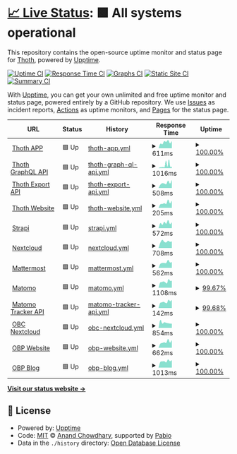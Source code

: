 # [📈 Live Status](https://thoth-pub.github.io/status): <!--live status--> **🟩 All systems operational**

This repository contains the open-source uptime monitor and status page for [Thoth](https://thoth.pub), powered by [Upptime](https://github.com/upptime/upptime).

[![Uptime CI](https://github.com/thoth-pub/status/workflows/Uptime%20CI/badge.svg)](https://github.com/thoth-pub/status/actions?query=workflow%3A%22Uptime+CI%22)
[![Response Time CI](https://github.com/thoth-pub/status/workflows/Response%20Time%20CI/badge.svg)](https://github.com/thoth-pub/status/actions?query=workflow%3A%22Response+Time+CI%22)
[![Graphs CI](https://github.com/thoth-pub/status/workflows/Graphs%20CI/badge.svg)](https://github.com/thoth-pub/status/actions?query=workflow%3A%22Graphs+CI%22)
[![Static Site CI](https://github.com/thoth-pub/status/workflows/Static%20Site%20CI/badge.svg)](https://github.com/thoth-pub/status/actions?query=workflow%3A%22Static+Site+CI%22)
[![Summary CI](https://github.com/thoth-pub/status/workflows/Summary%20CI/badge.svg)](https://github.com/thoth-pub/status/actions?query=workflow%3A%22Summary+CI%22)

With [Upptime](https://upptime.js.org), you can get your own unlimited and free uptime monitor and status page, powered entirely by a GitHub repository. We use [Issues](https://github.com/thoth-pub/status/issues) as incident reports, [Actions](https://github.com/thoth-pub/status/actions) as uptime monitors, and [Pages](https://thoth-pub.github.io/status) for the status page.

<!--start: status pages-->
<!-- This summary is generated by Upptime (https://github.com/upptime/upptime) -->
<!-- Do not edit this manually, your changes will be overwritten -->
<!-- prettier-ignore -->
| URL | Status | History | Response Time | Uptime |
| --- | ------ | ------- | ------------- | ------ |
| <img alt="" src="https://cdn.thoth.pub/thoth_logo.png" height="13"> [Thoth APP](https://thoth.pub/admin) | 🟩 Up | [thoth-app.yml](https://github.com/thoth-pub/status/commits/HEAD/history/thoth-app.yml) | <details><summary><img alt="Response time graph" src="./graphs/thoth-app/response-time-week.png" height="20"> 611ms</summary><br><a href="https://status.thoth.pub/history/thoth-app"><img alt="Response time 630" src="https://img.shields.io/endpoint?url=https%3A%2F%2Fraw.githubusercontent.com%2Fthoth-pub%2Fstatus%2FHEAD%2Fapi%2Fthoth-app%2Fresponse-time.json"></a><br><a href="https://status.thoth.pub/history/thoth-app"><img alt="24-hour response time 466" src="https://img.shields.io/endpoint?url=https%3A%2F%2Fraw.githubusercontent.com%2Fthoth-pub%2Fstatus%2FHEAD%2Fapi%2Fthoth-app%2Fresponse-time-day.json"></a><br><a href="https://status.thoth.pub/history/thoth-app"><img alt="7-day response time 611" src="https://img.shields.io/endpoint?url=https%3A%2F%2Fraw.githubusercontent.com%2Fthoth-pub%2Fstatus%2FHEAD%2Fapi%2Fthoth-app%2Fresponse-time-week.json"></a><br><a href="https://status.thoth.pub/history/thoth-app"><img alt="30-day response time 592" src="https://img.shields.io/endpoint?url=https%3A%2F%2Fraw.githubusercontent.com%2Fthoth-pub%2Fstatus%2FHEAD%2Fapi%2Fthoth-app%2Fresponse-time-month.json"></a><br><a href="https://status.thoth.pub/history/thoth-app"><img alt="1-year response time 630" src="https://img.shields.io/endpoint?url=https%3A%2F%2Fraw.githubusercontent.com%2Fthoth-pub%2Fstatus%2FHEAD%2Fapi%2Fthoth-app%2Fresponse-time-year.json"></a></details> | <details><summary><a href="https://status.thoth.pub/history/thoth-app">100.00%</a></summary><a href="https://status.thoth.pub/history/thoth-app"><img alt="All-time uptime 100.00%" src="https://img.shields.io/endpoint?url=https%3A%2F%2Fraw.githubusercontent.com%2Fthoth-pub%2Fstatus%2FHEAD%2Fapi%2Fthoth-app%2Fuptime.json"></a><br><a href="https://status.thoth.pub/history/thoth-app"><img alt="24-hour uptime 100.00%" src="https://img.shields.io/endpoint?url=https%3A%2F%2Fraw.githubusercontent.com%2Fthoth-pub%2Fstatus%2FHEAD%2Fapi%2Fthoth-app%2Fuptime-day.json"></a><br><a href="https://status.thoth.pub/history/thoth-app"><img alt="7-day uptime 100.00%" src="https://img.shields.io/endpoint?url=https%3A%2F%2Fraw.githubusercontent.com%2Fthoth-pub%2Fstatus%2FHEAD%2Fapi%2Fthoth-app%2Fuptime-week.json"></a><br><a href="https://status.thoth.pub/history/thoth-app"><img alt="30-day uptime 100.00%" src="https://img.shields.io/endpoint?url=https%3A%2F%2Fraw.githubusercontent.com%2Fthoth-pub%2Fstatus%2FHEAD%2Fapi%2Fthoth-app%2Fuptime-month.json"></a><br><a href="https://status.thoth.pub/history/thoth-app"><img alt="1-year uptime 100.00%" src="https://img.shields.io/endpoint?url=https%3A%2F%2Fraw.githubusercontent.com%2Fthoth-pub%2Fstatus%2FHEAD%2Fapi%2Fthoth-app%2Fuptime-year.json"></a></details>
| <img alt="" src="https://cdn.thoth.pub/thoth_logo.png" height="13"> [Thoth GraphQL API](https://api.thoth.pub/) | 🟩 Up | [thoth-graph-ql-api.yml](https://github.com/thoth-pub/status/commits/HEAD/history/thoth-graph-ql-api.yml) | <details><summary><img alt="Response time graph" src="./graphs/thoth-graph-ql-api/response-time-week.png" height="20"> 1016ms</summary><br><a href="https://status.thoth.pub/history/thoth-graph-ql-api"><img alt="Response time 664" src="https://img.shields.io/endpoint?url=https%3A%2F%2Fraw.githubusercontent.com%2Fthoth-pub%2Fstatus%2FHEAD%2Fapi%2Fthoth-graph-ql-api%2Fresponse-time.json"></a><br><a href="https://status.thoth.pub/history/thoth-graph-ql-api"><img alt="24-hour response time 397" src="https://img.shields.io/endpoint?url=https%3A%2F%2Fraw.githubusercontent.com%2Fthoth-pub%2Fstatus%2FHEAD%2Fapi%2Fthoth-graph-ql-api%2Fresponse-time-day.json"></a><br><a href="https://status.thoth.pub/history/thoth-graph-ql-api"><img alt="7-day response time 1016" src="https://img.shields.io/endpoint?url=https%3A%2F%2Fraw.githubusercontent.com%2Fthoth-pub%2Fstatus%2FHEAD%2Fapi%2Fthoth-graph-ql-api%2Fresponse-time-week.json"></a><br><a href="https://status.thoth.pub/history/thoth-graph-ql-api"><img alt="30-day response time 626" src="https://img.shields.io/endpoint?url=https%3A%2F%2Fraw.githubusercontent.com%2Fthoth-pub%2Fstatus%2FHEAD%2Fapi%2Fthoth-graph-ql-api%2Fresponse-time-month.json"></a><br><a href="https://status.thoth.pub/history/thoth-graph-ql-api"><img alt="1-year response time 664" src="https://img.shields.io/endpoint?url=https%3A%2F%2Fraw.githubusercontent.com%2Fthoth-pub%2Fstatus%2FHEAD%2Fapi%2Fthoth-graph-ql-api%2Fresponse-time-year.json"></a></details> | <details><summary><a href="https://status.thoth.pub/history/thoth-graph-ql-api">100.00%</a></summary><a href="https://status.thoth.pub/history/thoth-graph-ql-api"><img alt="All-time uptime 100.00%" src="https://img.shields.io/endpoint?url=https%3A%2F%2Fraw.githubusercontent.com%2Fthoth-pub%2Fstatus%2FHEAD%2Fapi%2Fthoth-graph-ql-api%2Fuptime.json"></a><br><a href="https://status.thoth.pub/history/thoth-graph-ql-api"><img alt="24-hour uptime 100.00%" src="https://img.shields.io/endpoint?url=https%3A%2F%2Fraw.githubusercontent.com%2Fthoth-pub%2Fstatus%2FHEAD%2Fapi%2Fthoth-graph-ql-api%2Fuptime-day.json"></a><br><a href="https://status.thoth.pub/history/thoth-graph-ql-api"><img alt="7-day uptime 100.00%" src="https://img.shields.io/endpoint?url=https%3A%2F%2Fraw.githubusercontent.com%2Fthoth-pub%2Fstatus%2FHEAD%2Fapi%2Fthoth-graph-ql-api%2Fuptime-week.json"></a><br><a href="https://status.thoth.pub/history/thoth-graph-ql-api"><img alt="30-day uptime 100.00%" src="https://img.shields.io/endpoint?url=https%3A%2F%2Fraw.githubusercontent.com%2Fthoth-pub%2Fstatus%2FHEAD%2Fapi%2Fthoth-graph-ql-api%2Fuptime-month.json"></a><br><a href="https://status.thoth.pub/history/thoth-graph-ql-api"><img alt="1-year uptime 100.00%" src="https://img.shields.io/endpoint?url=https%3A%2F%2Fraw.githubusercontent.com%2Fthoth-pub%2Fstatus%2FHEAD%2Fapi%2Fthoth-graph-ql-api%2Fuptime-year.json"></a></details>
| <img alt="" src="https://cdn.thoth.pub/thoth_logo.png" height="13"> [Thoth Export API](https://export.thoth.pub) | 🟩 Up | [thoth-export-api.yml](https://github.com/thoth-pub/status/commits/HEAD/history/thoth-export-api.yml) | <details><summary><img alt="Response time graph" src="./graphs/thoth-export-api/response-time-week.png" height="20"> 508ms</summary><br><a href="https://status.thoth.pub/history/thoth-export-api"><img alt="Response time 483" src="https://img.shields.io/endpoint?url=https%3A%2F%2Fraw.githubusercontent.com%2Fthoth-pub%2Fstatus%2FHEAD%2Fapi%2Fthoth-export-api%2Fresponse-time.json"></a><br><a href="https://status.thoth.pub/history/thoth-export-api"><img alt="24-hour response time 645" src="https://img.shields.io/endpoint?url=https%3A%2F%2Fraw.githubusercontent.com%2Fthoth-pub%2Fstatus%2FHEAD%2Fapi%2Fthoth-export-api%2Fresponse-time-day.json"></a><br><a href="https://status.thoth.pub/history/thoth-export-api"><img alt="7-day response time 508" src="https://img.shields.io/endpoint?url=https%3A%2F%2Fraw.githubusercontent.com%2Fthoth-pub%2Fstatus%2FHEAD%2Fapi%2Fthoth-export-api%2Fresponse-time-week.json"></a><br><a href="https://status.thoth.pub/history/thoth-export-api"><img alt="30-day response time 490" src="https://img.shields.io/endpoint?url=https%3A%2F%2Fraw.githubusercontent.com%2Fthoth-pub%2Fstatus%2FHEAD%2Fapi%2Fthoth-export-api%2Fresponse-time-month.json"></a><br><a href="https://status.thoth.pub/history/thoth-export-api"><img alt="1-year response time 483" src="https://img.shields.io/endpoint?url=https%3A%2F%2Fraw.githubusercontent.com%2Fthoth-pub%2Fstatus%2FHEAD%2Fapi%2Fthoth-export-api%2Fresponse-time-year.json"></a></details> | <details><summary><a href="https://status.thoth.pub/history/thoth-export-api">100.00%</a></summary><a href="https://status.thoth.pub/history/thoth-export-api"><img alt="All-time uptime 100.00%" src="https://img.shields.io/endpoint?url=https%3A%2F%2Fraw.githubusercontent.com%2Fthoth-pub%2Fstatus%2FHEAD%2Fapi%2Fthoth-export-api%2Fuptime.json"></a><br><a href="https://status.thoth.pub/history/thoth-export-api"><img alt="24-hour uptime 100.00%" src="https://img.shields.io/endpoint?url=https%3A%2F%2Fraw.githubusercontent.com%2Fthoth-pub%2Fstatus%2FHEAD%2Fapi%2Fthoth-export-api%2Fuptime-day.json"></a><br><a href="https://status.thoth.pub/history/thoth-export-api"><img alt="7-day uptime 100.00%" src="https://img.shields.io/endpoint?url=https%3A%2F%2Fraw.githubusercontent.com%2Fthoth-pub%2Fstatus%2FHEAD%2Fapi%2Fthoth-export-api%2Fuptime-week.json"></a><br><a href="https://status.thoth.pub/history/thoth-export-api"><img alt="30-day uptime 100.00%" src="https://img.shields.io/endpoint?url=https%3A%2F%2Fraw.githubusercontent.com%2Fthoth-pub%2Fstatus%2FHEAD%2Fapi%2Fthoth-export-api%2Fuptime-month.json"></a><br><a href="https://status.thoth.pub/history/thoth-export-api"><img alt="1-year uptime 100.00%" src="https://img.shields.io/endpoint?url=https%3A%2F%2Fraw.githubusercontent.com%2Fthoth-pub%2Fstatus%2FHEAD%2Fapi%2Fthoth-export-api%2Fuptime-year.json"></a></details>
| <img alt="" src="https://cdn.thoth.pub/thoth_logo.png" height="13"> [Thoth Website](https://thoth.pub/) | 🟩 Up | [thoth-website.yml](https://github.com/thoth-pub/status/commits/HEAD/history/thoth-website.yml) | <details><summary><img alt="Response time graph" src="./graphs/thoth-website/response-time-week.png" height="20"> 205ms</summary><br><a href="https://status.thoth.pub/history/thoth-website"><img alt="Response time 197" src="https://img.shields.io/endpoint?url=https%3A%2F%2Fraw.githubusercontent.com%2Fthoth-pub%2Fstatus%2FHEAD%2Fapi%2Fthoth-website%2Fresponse-time.json"></a><br><a href="https://status.thoth.pub/history/thoth-website"><img alt="24-hour response time 180" src="https://img.shields.io/endpoint?url=https%3A%2F%2Fraw.githubusercontent.com%2Fthoth-pub%2Fstatus%2FHEAD%2Fapi%2Fthoth-website%2Fresponse-time-day.json"></a><br><a href="https://status.thoth.pub/history/thoth-website"><img alt="7-day response time 205" src="https://img.shields.io/endpoint?url=https%3A%2F%2Fraw.githubusercontent.com%2Fthoth-pub%2Fstatus%2FHEAD%2Fapi%2Fthoth-website%2Fresponse-time-week.json"></a><br><a href="https://status.thoth.pub/history/thoth-website"><img alt="30-day response time 186" src="https://img.shields.io/endpoint?url=https%3A%2F%2Fraw.githubusercontent.com%2Fthoth-pub%2Fstatus%2FHEAD%2Fapi%2Fthoth-website%2Fresponse-time-month.json"></a><br><a href="https://status.thoth.pub/history/thoth-website"><img alt="1-year response time 197" src="https://img.shields.io/endpoint?url=https%3A%2F%2Fraw.githubusercontent.com%2Fthoth-pub%2Fstatus%2FHEAD%2Fapi%2Fthoth-website%2Fresponse-time-year.json"></a></details> | <details><summary><a href="https://status.thoth.pub/history/thoth-website">100.00%</a></summary><a href="https://status.thoth.pub/history/thoth-website"><img alt="All-time uptime 100.00%" src="https://img.shields.io/endpoint?url=https%3A%2F%2Fraw.githubusercontent.com%2Fthoth-pub%2Fstatus%2FHEAD%2Fapi%2Fthoth-website%2Fuptime.json"></a><br><a href="https://status.thoth.pub/history/thoth-website"><img alt="24-hour uptime 100.00%" src="https://img.shields.io/endpoint?url=https%3A%2F%2Fraw.githubusercontent.com%2Fthoth-pub%2Fstatus%2FHEAD%2Fapi%2Fthoth-website%2Fuptime-day.json"></a><br><a href="https://status.thoth.pub/history/thoth-website"><img alt="7-day uptime 100.00%" src="https://img.shields.io/endpoint?url=https%3A%2F%2Fraw.githubusercontent.com%2Fthoth-pub%2Fstatus%2FHEAD%2Fapi%2Fthoth-website%2Fuptime-week.json"></a><br><a href="https://status.thoth.pub/history/thoth-website"><img alt="30-day uptime 100.00%" src="https://img.shields.io/endpoint?url=https%3A%2F%2Fraw.githubusercontent.com%2Fthoth-pub%2Fstatus%2FHEAD%2Fapi%2Fthoth-website%2Fuptime-month.json"></a><br><a href="https://status.thoth.pub/history/thoth-website"><img alt="1-year uptime 100.00%" src="https://img.shields.io/endpoint?url=https%3A%2F%2Fraw.githubusercontent.com%2Fthoth-pub%2Fstatus%2FHEAD%2Fapi%2Fthoth-website%2Fuptime-year.json"></a></details>
| <img alt="" src="https://cdn.thoth.pub/thoth_logo.png" height="13"> [Strapi](https://cms.thoth.pub/) | 🟩 Up | [strapi.yml](https://github.com/thoth-pub/status/commits/HEAD/history/strapi.yml) | <details><summary><img alt="Response time graph" src="./graphs/strapi/response-time-week.png" height="20"> 572ms</summary><br><a href="https://status.thoth.pub/history/strapi"><img alt="Response time 509" src="https://img.shields.io/endpoint?url=https%3A%2F%2Fraw.githubusercontent.com%2Fthoth-pub%2Fstatus%2FHEAD%2Fapi%2Fstrapi%2Fresponse-time.json"></a><br><a href="https://status.thoth.pub/history/strapi"><img alt="24-hour response time 808" src="https://img.shields.io/endpoint?url=https%3A%2F%2Fraw.githubusercontent.com%2Fthoth-pub%2Fstatus%2FHEAD%2Fapi%2Fstrapi%2Fresponse-time-day.json"></a><br><a href="https://status.thoth.pub/history/strapi"><img alt="7-day response time 572" src="https://img.shields.io/endpoint?url=https%3A%2F%2Fraw.githubusercontent.com%2Fthoth-pub%2Fstatus%2FHEAD%2Fapi%2Fstrapi%2Fresponse-time-week.json"></a><br><a href="https://status.thoth.pub/history/strapi"><img alt="30-day response time 501" src="https://img.shields.io/endpoint?url=https%3A%2F%2Fraw.githubusercontent.com%2Fthoth-pub%2Fstatus%2FHEAD%2Fapi%2Fstrapi%2Fresponse-time-month.json"></a><br><a href="https://status.thoth.pub/history/strapi"><img alt="1-year response time 509" src="https://img.shields.io/endpoint?url=https%3A%2F%2Fraw.githubusercontent.com%2Fthoth-pub%2Fstatus%2FHEAD%2Fapi%2Fstrapi%2Fresponse-time-year.json"></a></details> | <details><summary><a href="https://status.thoth.pub/history/strapi">100.00%</a></summary><a href="https://status.thoth.pub/history/strapi"><img alt="All-time uptime 100.00%" src="https://img.shields.io/endpoint?url=https%3A%2F%2Fraw.githubusercontent.com%2Fthoth-pub%2Fstatus%2FHEAD%2Fapi%2Fstrapi%2Fuptime.json"></a><br><a href="https://status.thoth.pub/history/strapi"><img alt="24-hour uptime 100.00%" src="https://img.shields.io/endpoint?url=https%3A%2F%2Fraw.githubusercontent.com%2Fthoth-pub%2Fstatus%2FHEAD%2Fapi%2Fstrapi%2Fuptime-day.json"></a><br><a href="https://status.thoth.pub/history/strapi"><img alt="7-day uptime 100.00%" src="https://img.shields.io/endpoint?url=https%3A%2F%2Fraw.githubusercontent.com%2Fthoth-pub%2Fstatus%2FHEAD%2Fapi%2Fstrapi%2Fuptime-week.json"></a><br><a href="https://status.thoth.pub/history/strapi"><img alt="30-day uptime 100.00%" src="https://img.shields.io/endpoint?url=https%3A%2F%2Fraw.githubusercontent.com%2Fthoth-pub%2Fstatus%2FHEAD%2Fapi%2Fstrapi%2Fuptime-month.json"></a><br><a href="https://status.thoth.pub/history/strapi"><img alt="1-year uptime 100.00%" src="https://img.shields.io/endpoint?url=https%3A%2F%2Fraw.githubusercontent.com%2Fthoth-pub%2Fstatus%2FHEAD%2Fapi%2Fstrapi%2Fuptime-year.json"></a></details>
| <img alt="" src="https://cdn.thoth.pub/thoth_logo.png" height="13"> [Nextcloud](https://cloud.obpcloud.org/status.php) | 🟩 Up | [nextcloud.yml](https://github.com/thoth-pub/status/commits/HEAD/history/nextcloud.yml) | <details><summary><img alt="Response time graph" src="./graphs/nextcloud/response-time-week.png" height="20"> 708ms</summary><br><a href="https://status.thoth.pub/history/nextcloud"><img alt="Response time 793" src="https://img.shields.io/endpoint?url=https%3A%2F%2Fraw.githubusercontent.com%2Fthoth-pub%2Fstatus%2FHEAD%2Fapi%2Fnextcloud%2Fresponse-time.json"></a><br><a href="https://status.thoth.pub/history/nextcloud"><img alt="24-hour response time 515" src="https://img.shields.io/endpoint?url=https%3A%2F%2Fraw.githubusercontent.com%2Fthoth-pub%2Fstatus%2FHEAD%2Fapi%2Fnextcloud%2Fresponse-time-day.json"></a><br><a href="https://status.thoth.pub/history/nextcloud"><img alt="7-day response time 708" src="https://img.shields.io/endpoint?url=https%3A%2F%2Fraw.githubusercontent.com%2Fthoth-pub%2Fstatus%2FHEAD%2Fapi%2Fnextcloud%2Fresponse-time-week.json"></a><br><a href="https://status.thoth.pub/history/nextcloud"><img alt="30-day response time 755" src="https://img.shields.io/endpoint?url=https%3A%2F%2Fraw.githubusercontent.com%2Fthoth-pub%2Fstatus%2FHEAD%2Fapi%2Fnextcloud%2Fresponse-time-month.json"></a><br><a href="https://status.thoth.pub/history/nextcloud"><img alt="1-year response time 793" src="https://img.shields.io/endpoint?url=https%3A%2F%2Fraw.githubusercontent.com%2Fthoth-pub%2Fstatus%2FHEAD%2Fapi%2Fnextcloud%2Fresponse-time-year.json"></a></details> | <details><summary><a href="https://status.thoth.pub/history/nextcloud">100.00%</a></summary><a href="https://status.thoth.pub/history/nextcloud"><img alt="All-time uptime 100.00%" src="https://img.shields.io/endpoint?url=https%3A%2F%2Fraw.githubusercontent.com%2Fthoth-pub%2Fstatus%2FHEAD%2Fapi%2Fnextcloud%2Fuptime.json"></a><br><a href="https://status.thoth.pub/history/nextcloud"><img alt="24-hour uptime 100.00%" src="https://img.shields.io/endpoint?url=https%3A%2F%2Fraw.githubusercontent.com%2Fthoth-pub%2Fstatus%2FHEAD%2Fapi%2Fnextcloud%2Fuptime-day.json"></a><br><a href="https://status.thoth.pub/history/nextcloud"><img alt="7-day uptime 100.00%" src="https://img.shields.io/endpoint?url=https%3A%2F%2Fraw.githubusercontent.com%2Fthoth-pub%2Fstatus%2FHEAD%2Fapi%2Fnextcloud%2Fuptime-week.json"></a><br><a href="https://status.thoth.pub/history/nextcloud"><img alt="30-day uptime 100.00%" src="https://img.shields.io/endpoint?url=https%3A%2F%2Fraw.githubusercontent.com%2Fthoth-pub%2Fstatus%2FHEAD%2Fapi%2Fnextcloud%2Fuptime-month.json"></a><br><a href="https://status.thoth.pub/history/nextcloud"><img alt="1-year uptime 100.00%" src="https://img.shields.io/endpoint?url=https%3A%2F%2Fraw.githubusercontent.com%2Fthoth-pub%2Fstatus%2FHEAD%2Fapi%2Fnextcloud%2Fuptime-year.json"></a></details>
| <img alt="" src="https://cdn.thoth.pub/thoth_logo.png" height="13"> [Mattermost](https://mattermost.obpcloud.org) | 🟩 Up | [mattermost.yml](https://github.com/thoth-pub/status/commits/HEAD/history/mattermost.yml) | <details><summary><img alt="Response time graph" src="./graphs/mattermost/response-time-week.png" height="20"> 562ms</summary><br><a href="https://status.thoth.pub/history/mattermost"><img alt="Response time 520" src="https://img.shields.io/endpoint?url=https%3A%2F%2Fraw.githubusercontent.com%2Fthoth-pub%2Fstatus%2FHEAD%2Fapi%2Fmattermost%2Fresponse-time.json"></a><br><a href="https://status.thoth.pub/history/mattermost"><img alt="24-hour response time 556" src="https://img.shields.io/endpoint?url=https%3A%2F%2Fraw.githubusercontent.com%2Fthoth-pub%2Fstatus%2FHEAD%2Fapi%2Fmattermost%2Fresponse-time-day.json"></a><br><a href="https://status.thoth.pub/history/mattermost"><img alt="7-day response time 562" src="https://img.shields.io/endpoint?url=https%3A%2F%2Fraw.githubusercontent.com%2Fthoth-pub%2Fstatus%2FHEAD%2Fapi%2Fmattermost%2Fresponse-time-week.json"></a><br><a href="https://status.thoth.pub/history/mattermost"><img alt="30-day response time 512" src="https://img.shields.io/endpoint?url=https%3A%2F%2Fraw.githubusercontent.com%2Fthoth-pub%2Fstatus%2FHEAD%2Fapi%2Fmattermost%2Fresponse-time-month.json"></a><br><a href="https://status.thoth.pub/history/mattermost"><img alt="1-year response time 520" src="https://img.shields.io/endpoint?url=https%3A%2F%2Fraw.githubusercontent.com%2Fthoth-pub%2Fstatus%2FHEAD%2Fapi%2Fmattermost%2Fresponse-time-year.json"></a></details> | <details><summary><a href="https://status.thoth.pub/history/mattermost">100.00%</a></summary><a href="https://status.thoth.pub/history/mattermost"><img alt="All-time uptime 100.00%" src="https://img.shields.io/endpoint?url=https%3A%2F%2Fraw.githubusercontent.com%2Fthoth-pub%2Fstatus%2FHEAD%2Fapi%2Fmattermost%2Fuptime.json"></a><br><a href="https://status.thoth.pub/history/mattermost"><img alt="24-hour uptime 100.00%" src="https://img.shields.io/endpoint?url=https%3A%2F%2Fraw.githubusercontent.com%2Fthoth-pub%2Fstatus%2FHEAD%2Fapi%2Fmattermost%2Fuptime-day.json"></a><br><a href="https://status.thoth.pub/history/mattermost"><img alt="7-day uptime 100.00%" src="https://img.shields.io/endpoint?url=https%3A%2F%2Fraw.githubusercontent.com%2Fthoth-pub%2Fstatus%2FHEAD%2Fapi%2Fmattermost%2Fuptime-week.json"></a><br><a href="https://status.thoth.pub/history/mattermost"><img alt="30-day uptime 100.00%" src="https://img.shields.io/endpoint?url=https%3A%2F%2Fraw.githubusercontent.com%2Fthoth-pub%2Fstatus%2FHEAD%2Fapi%2Fmattermost%2Fuptime-month.json"></a><br><a href="https://status.thoth.pub/history/mattermost"><img alt="1-year uptime 100.00%" src="https://img.shields.io/endpoint?url=https%3A%2F%2Fraw.githubusercontent.com%2Fthoth-pub%2Fstatus%2FHEAD%2Fapi%2Fmattermost%2Fuptime-year.json"></a></details>
| <img alt="" src="https://cdn.thoth.pub/thoth_logo.png" height="13"> [Matomo](https://analytics.openbookpublishers.com/index.php?module=Login) | 🟩 Up | [matomo.yml](https://github.com/thoth-pub/status/commits/HEAD/history/matomo.yml) | <details><summary><img alt="Response time graph" src="./graphs/matomo/response-time-week.png" height="20"> 1108ms</summary><br><a href="https://status.thoth.pub/history/matomo"><img alt="Response time 1028" src="https://img.shields.io/endpoint?url=https%3A%2F%2Fraw.githubusercontent.com%2Fthoth-pub%2Fstatus%2FHEAD%2Fapi%2Fmatomo%2Fresponse-time.json"></a><br><a href="https://status.thoth.pub/history/matomo"><img alt="24-hour response time 1007" src="https://img.shields.io/endpoint?url=https%3A%2F%2Fraw.githubusercontent.com%2Fthoth-pub%2Fstatus%2FHEAD%2Fapi%2Fmatomo%2Fresponse-time-day.json"></a><br><a href="https://status.thoth.pub/history/matomo"><img alt="7-day response time 1108" src="https://img.shields.io/endpoint?url=https%3A%2F%2Fraw.githubusercontent.com%2Fthoth-pub%2Fstatus%2FHEAD%2Fapi%2Fmatomo%2Fresponse-time-week.json"></a><br><a href="https://status.thoth.pub/history/matomo"><img alt="30-day response time 1069" src="https://img.shields.io/endpoint?url=https%3A%2F%2Fraw.githubusercontent.com%2Fthoth-pub%2Fstatus%2FHEAD%2Fapi%2Fmatomo%2Fresponse-time-month.json"></a><br><a href="https://status.thoth.pub/history/matomo"><img alt="1-year response time 1028" src="https://img.shields.io/endpoint?url=https%3A%2F%2Fraw.githubusercontent.com%2Fthoth-pub%2Fstatus%2FHEAD%2Fapi%2Fmatomo%2Fresponse-time-year.json"></a></details> | <details><summary><a href="https://status.thoth.pub/history/matomo">99.67%</a></summary><a href="https://status.thoth.pub/history/matomo"><img alt="All-time uptime 99.90%" src="https://img.shields.io/endpoint?url=https%3A%2F%2Fraw.githubusercontent.com%2Fthoth-pub%2Fstatus%2FHEAD%2Fapi%2Fmatomo%2Fuptime.json"></a><br><a href="https://status.thoth.pub/history/matomo"><img alt="24-hour uptime 100.00%" src="https://img.shields.io/endpoint?url=https%3A%2F%2Fraw.githubusercontent.com%2Fthoth-pub%2Fstatus%2FHEAD%2Fapi%2Fmatomo%2Fuptime-day.json"></a><br><a href="https://status.thoth.pub/history/matomo"><img alt="7-day uptime 99.67%" src="https://img.shields.io/endpoint?url=https%3A%2F%2Fraw.githubusercontent.com%2Fthoth-pub%2Fstatus%2FHEAD%2Fapi%2Fmatomo%2Fuptime-week.json"></a><br><a href="https://status.thoth.pub/history/matomo"><img alt="30-day uptime 99.92%" src="https://img.shields.io/endpoint?url=https%3A%2F%2Fraw.githubusercontent.com%2Fthoth-pub%2Fstatus%2FHEAD%2Fapi%2Fmatomo%2Fuptime-month.json"></a><br><a href="https://status.thoth.pub/history/matomo"><img alt="1-year uptime 99.90%" src="https://img.shields.io/endpoint?url=https%3A%2F%2Fraw.githubusercontent.com%2Fthoth-pub%2Fstatus%2FHEAD%2Fapi%2Fmatomo%2Fuptime-year.json"></a></details>
| <img alt="" src="https://cdn.thoth.pub/thoth_logo.png" height="13"> [Matomo Tracker API](https://analytics.openbookpublishers.com/matomo.php) | 🟩 Up | [matomo-tracker-api.yml](https://github.com/thoth-pub/status/commits/HEAD/history/matomo-tracker-api.yml) | <details><summary><img alt="Response time graph" src="./graphs/matomo-tracker-api/response-time-week.png" height="20"> 142ms</summary><br><a href="https://status.thoth.pub/history/matomo-tracker-api"><img alt="Response time 137" src="https://img.shields.io/endpoint?url=https%3A%2F%2Fraw.githubusercontent.com%2Fthoth-pub%2Fstatus%2FHEAD%2Fapi%2Fmatomo-tracker-api%2Fresponse-time.json"></a><br><a href="https://status.thoth.pub/history/matomo-tracker-api"><img alt="24-hour response time 129" src="https://img.shields.io/endpoint?url=https%3A%2F%2Fraw.githubusercontent.com%2Fthoth-pub%2Fstatus%2FHEAD%2Fapi%2Fmatomo-tracker-api%2Fresponse-time-day.json"></a><br><a href="https://status.thoth.pub/history/matomo-tracker-api"><img alt="7-day response time 142" src="https://img.shields.io/endpoint?url=https%3A%2F%2Fraw.githubusercontent.com%2Fthoth-pub%2Fstatus%2FHEAD%2Fapi%2Fmatomo-tracker-api%2Fresponse-time-week.json"></a><br><a href="https://status.thoth.pub/history/matomo-tracker-api"><img alt="30-day response time 136" src="https://img.shields.io/endpoint?url=https%3A%2F%2Fraw.githubusercontent.com%2Fthoth-pub%2Fstatus%2FHEAD%2Fapi%2Fmatomo-tracker-api%2Fresponse-time-month.json"></a><br><a href="https://status.thoth.pub/history/matomo-tracker-api"><img alt="1-year response time 137" src="https://img.shields.io/endpoint?url=https%3A%2F%2Fraw.githubusercontent.com%2Fthoth-pub%2Fstatus%2FHEAD%2Fapi%2Fmatomo-tracker-api%2Fresponse-time-year.json"></a></details> | <details><summary><a href="https://status.thoth.pub/history/matomo-tracker-api">99.68%</a></summary><a href="https://status.thoth.pub/history/matomo-tracker-api"><img alt="All-time uptime 99.89%" src="https://img.shields.io/endpoint?url=https%3A%2F%2Fraw.githubusercontent.com%2Fthoth-pub%2Fstatus%2FHEAD%2Fapi%2Fmatomo-tracker-api%2Fuptime.json"></a><br><a href="https://status.thoth.pub/history/matomo-tracker-api"><img alt="24-hour uptime 100.00%" src="https://img.shields.io/endpoint?url=https%3A%2F%2Fraw.githubusercontent.com%2Fthoth-pub%2Fstatus%2FHEAD%2Fapi%2Fmatomo-tracker-api%2Fuptime-day.json"></a><br><a href="https://status.thoth.pub/history/matomo-tracker-api"><img alt="7-day uptime 99.68%" src="https://img.shields.io/endpoint?url=https%3A%2F%2Fraw.githubusercontent.com%2Fthoth-pub%2Fstatus%2FHEAD%2Fapi%2Fmatomo-tracker-api%2Fuptime-week.json"></a><br><a href="https://status.thoth.pub/history/matomo-tracker-api"><img alt="30-day uptime 99.93%" src="https://img.shields.io/endpoint?url=https%3A%2F%2Fraw.githubusercontent.com%2Fthoth-pub%2Fstatus%2FHEAD%2Fapi%2Fmatomo-tracker-api%2Fuptime-month.json"></a><br><a href="https://status.thoth.pub/history/matomo-tracker-api"><img alt="1-year uptime 99.89%" src="https://img.shields.io/endpoint?url=https%3A%2F%2Fraw.githubusercontent.com%2Fthoth-pub%2Fstatus%2FHEAD%2Fapi%2Fmatomo-tracker-api%2Fuptime-year.json"></a></details>
| <img alt="" src="https://openbookcollective.org/static/img/favicon.ico" height="13"> [OBC Nextcloud](https://cloud.openbookcollective.org/status.php) | 🟩 Up | [obc-nextcloud.yml](https://github.com/thoth-pub/status/commits/HEAD/history/obc-nextcloud.yml) | <details><summary><img alt="Response time graph" src="./graphs/obc-nextcloud/response-time-week.png" height="20"> 854ms</summary><br><a href="https://status.thoth.pub/history/obc-nextcloud"><img alt="Response time 985" src="https://img.shields.io/endpoint?url=https%3A%2F%2Fraw.githubusercontent.com%2Fthoth-pub%2Fstatus%2FHEAD%2Fapi%2Fobc-nextcloud%2Fresponse-time.json"></a><br><a href="https://status.thoth.pub/history/obc-nextcloud"><img alt="24-hour response time 1013" src="https://img.shields.io/endpoint?url=https%3A%2F%2Fraw.githubusercontent.com%2Fthoth-pub%2Fstatus%2FHEAD%2Fapi%2Fobc-nextcloud%2Fresponse-time-day.json"></a><br><a href="https://status.thoth.pub/history/obc-nextcloud"><img alt="7-day response time 854" src="https://img.shields.io/endpoint?url=https%3A%2F%2Fraw.githubusercontent.com%2Fthoth-pub%2Fstatus%2FHEAD%2Fapi%2Fobc-nextcloud%2Fresponse-time-week.json"></a><br><a href="https://status.thoth.pub/history/obc-nextcloud"><img alt="30-day response time 1073" src="https://img.shields.io/endpoint?url=https%3A%2F%2Fraw.githubusercontent.com%2Fthoth-pub%2Fstatus%2FHEAD%2Fapi%2Fobc-nextcloud%2Fresponse-time-month.json"></a><br><a href="https://status.thoth.pub/history/obc-nextcloud"><img alt="1-year response time 985" src="https://img.shields.io/endpoint?url=https%3A%2F%2Fraw.githubusercontent.com%2Fthoth-pub%2Fstatus%2FHEAD%2Fapi%2Fobc-nextcloud%2Fresponse-time-year.json"></a></details> | <details><summary><a href="https://status.thoth.pub/history/obc-nextcloud">100.00%</a></summary><a href="https://status.thoth.pub/history/obc-nextcloud"><img alt="All-time uptime 100.00%" src="https://img.shields.io/endpoint?url=https%3A%2F%2Fraw.githubusercontent.com%2Fthoth-pub%2Fstatus%2FHEAD%2Fapi%2Fobc-nextcloud%2Fuptime.json"></a><br><a href="https://status.thoth.pub/history/obc-nextcloud"><img alt="24-hour uptime 100.00%" src="https://img.shields.io/endpoint?url=https%3A%2F%2Fraw.githubusercontent.com%2Fthoth-pub%2Fstatus%2FHEAD%2Fapi%2Fobc-nextcloud%2Fuptime-day.json"></a><br><a href="https://status.thoth.pub/history/obc-nextcloud"><img alt="7-day uptime 100.00%" src="https://img.shields.io/endpoint?url=https%3A%2F%2Fraw.githubusercontent.com%2Fthoth-pub%2Fstatus%2FHEAD%2Fapi%2Fobc-nextcloud%2Fuptime-week.json"></a><br><a href="https://status.thoth.pub/history/obc-nextcloud"><img alt="30-day uptime 100.00%" src="https://img.shields.io/endpoint?url=https%3A%2F%2Fraw.githubusercontent.com%2Fthoth-pub%2Fstatus%2FHEAD%2Fapi%2Fobc-nextcloud%2Fuptime-month.json"></a><br><a href="https://status.thoth.pub/history/obc-nextcloud"><img alt="1-year uptime 100.00%" src="https://img.shields.io/endpoint?url=https%3A%2F%2Fraw.githubusercontent.com%2Fthoth-pub%2Fstatus%2FHEAD%2Fapi%2Fobc-nextcloud%2Fuptime-year.json"></a></details>
| <img alt="" src="https://cdn.openbookpublishers.com/favicon_e70e5e5e85.png" height="13"> [OBP Website](https://www.openbookpublishers.com/) | 🟩 Up | [obp-website.yml](https://github.com/thoth-pub/status/commits/HEAD/history/obp-website.yml) | <details><summary><img alt="Response time graph" src="./graphs/obp-website/response-time-week.png" height="20"> 662ms</summary><br><a href="https://status.thoth.pub/history/obp-website"><img alt="Response time 635" src="https://img.shields.io/endpoint?url=https%3A%2F%2Fraw.githubusercontent.com%2Fthoth-pub%2Fstatus%2FHEAD%2Fapi%2Fobp-website%2Fresponse-time.json"></a><br><a href="https://status.thoth.pub/history/obp-website"><img alt="24-hour response time 558" src="https://img.shields.io/endpoint?url=https%3A%2F%2Fraw.githubusercontent.com%2Fthoth-pub%2Fstatus%2FHEAD%2Fapi%2Fobp-website%2Fresponse-time-day.json"></a><br><a href="https://status.thoth.pub/history/obp-website"><img alt="7-day response time 662" src="https://img.shields.io/endpoint?url=https%3A%2F%2Fraw.githubusercontent.com%2Fthoth-pub%2Fstatus%2FHEAD%2Fapi%2Fobp-website%2Fresponse-time-week.json"></a><br><a href="https://status.thoth.pub/history/obp-website"><img alt="30-day response time 630" src="https://img.shields.io/endpoint?url=https%3A%2F%2Fraw.githubusercontent.com%2Fthoth-pub%2Fstatus%2FHEAD%2Fapi%2Fobp-website%2Fresponse-time-month.json"></a><br><a href="https://status.thoth.pub/history/obp-website"><img alt="1-year response time 635" src="https://img.shields.io/endpoint?url=https%3A%2F%2Fraw.githubusercontent.com%2Fthoth-pub%2Fstatus%2FHEAD%2Fapi%2Fobp-website%2Fresponse-time-year.json"></a></details> | <details><summary><a href="https://status.thoth.pub/history/obp-website">100.00%</a></summary><a href="https://status.thoth.pub/history/obp-website"><img alt="All-time uptime 100.00%" src="https://img.shields.io/endpoint?url=https%3A%2F%2Fraw.githubusercontent.com%2Fthoth-pub%2Fstatus%2FHEAD%2Fapi%2Fobp-website%2Fuptime.json"></a><br><a href="https://status.thoth.pub/history/obp-website"><img alt="24-hour uptime 100.00%" src="https://img.shields.io/endpoint?url=https%3A%2F%2Fraw.githubusercontent.com%2Fthoth-pub%2Fstatus%2FHEAD%2Fapi%2Fobp-website%2Fuptime-day.json"></a><br><a href="https://status.thoth.pub/history/obp-website"><img alt="7-day uptime 100.00%" src="https://img.shields.io/endpoint?url=https%3A%2F%2Fraw.githubusercontent.com%2Fthoth-pub%2Fstatus%2FHEAD%2Fapi%2Fobp-website%2Fuptime-week.json"></a><br><a href="https://status.thoth.pub/history/obp-website"><img alt="30-day uptime 100.00%" src="https://img.shields.io/endpoint?url=https%3A%2F%2Fraw.githubusercontent.com%2Fthoth-pub%2Fstatus%2FHEAD%2Fapi%2Fobp-website%2Fuptime-month.json"></a><br><a href="https://status.thoth.pub/history/obp-website"><img alt="1-year uptime 100.00%" src="https://img.shields.io/endpoint?url=https%3A%2F%2Fraw.githubusercontent.com%2Fthoth-pub%2Fstatus%2FHEAD%2Fapi%2Fobp-website%2Fuptime-year.json"></a></details>
| <img alt="" src="https://cdn.openbookpublishers.com/favicon_e70e5e5e85.png" height="13"> [OBP Blog](https://blogs.openbookpublishers.com/) | 🟩 Up | [obp-blog.yml](https://github.com/thoth-pub/status/commits/HEAD/history/obp-blog.yml) | <details><summary><img alt="Response time graph" src="./graphs/obp-blog/response-time-week.png" height="20"> 1013ms</summary><br><a href="https://status.thoth.pub/history/obp-blog"><img alt="Response time 978" src="https://img.shields.io/endpoint?url=https%3A%2F%2Fraw.githubusercontent.com%2Fthoth-pub%2Fstatus%2FHEAD%2Fapi%2Fobp-blog%2Fresponse-time.json"></a><br><a href="https://status.thoth.pub/history/obp-blog"><img alt="24-hour response time 895" src="https://img.shields.io/endpoint?url=https%3A%2F%2Fraw.githubusercontent.com%2Fthoth-pub%2Fstatus%2FHEAD%2Fapi%2Fobp-blog%2Fresponse-time-day.json"></a><br><a href="https://status.thoth.pub/history/obp-blog"><img alt="7-day response time 1013" src="https://img.shields.io/endpoint?url=https%3A%2F%2Fraw.githubusercontent.com%2Fthoth-pub%2Fstatus%2FHEAD%2Fapi%2Fobp-blog%2Fresponse-time-week.json"></a><br><a href="https://status.thoth.pub/history/obp-blog"><img alt="30-day response time 976" src="https://img.shields.io/endpoint?url=https%3A%2F%2Fraw.githubusercontent.com%2Fthoth-pub%2Fstatus%2FHEAD%2Fapi%2Fobp-blog%2Fresponse-time-month.json"></a><br><a href="https://status.thoth.pub/history/obp-blog"><img alt="1-year response time 978" src="https://img.shields.io/endpoint?url=https%3A%2F%2Fraw.githubusercontent.com%2Fthoth-pub%2Fstatus%2FHEAD%2Fapi%2Fobp-blog%2Fresponse-time-year.json"></a></details> | <details><summary><a href="https://status.thoth.pub/history/obp-blog">100.00%</a></summary><a href="https://status.thoth.pub/history/obp-blog"><img alt="All-time uptime 100.00%" src="https://img.shields.io/endpoint?url=https%3A%2F%2Fraw.githubusercontent.com%2Fthoth-pub%2Fstatus%2FHEAD%2Fapi%2Fobp-blog%2Fuptime.json"></a><br><a href="https://status.thoth.pub/history/obp-blog"><img alt="24-hour uptime 100.00%" src="https://img.shields.io/endpoint?url=https%3A%2F%2Fraw.githubusercontent.com%2Fthoth-pub%2Fstatus%2FHEAD%2Fapi%2Fobp-blog%2Fuptime-day.json"></a><br><a href="https://status.thoth.pub/history/obp-blog"><img alt="7-day uptime 100.00%" src="https://img.shields.io/endpoint?url=https%3A%2F%2Fraw.githubusercontent.com%2Fthoth-pub%2Fstatus%2FHEAD%2Fapi%2Fobp-blog%2Fuptime-week.json"></a><br><a href="https://status.thoth.pub/history/obp-blog"><img alt="30-day uptime 100.00%" src="https://img.shields.io/endpoint?url=https%3A%2F%2Fraw.githubusercontent.com%2Fthoth-pub%2Fstatus%2FHEAD%2Fapi%2Fobp-blog%2Fuptime-month.json"></a><br><a href="https://status.thoth.pub/history/obp-blog"><img alt="1-year uptime 100.00%" src="https://img.shields.io/endpoint?url=https%3A%2F%2Fraw.githubusercontent.com%2Fthoth-pub%2Fstatus%2FHEAD%2Fapi%2Fobp-blog%2Fuptime-year.json"></a></details>

<!--end: status pages-->

[**Visit our status website →**](https://thoth-pub.github.io/status)

## 📄 License

- Powered by: [Upptime](https://github.com/upptime/upptime)
- Code: [MIT](./LICENSE) © [Anand Chowdhary](https://anandchowdhary.com), supported by [Pabio](https://pabio.com)
- Data in the `./history` directory: [Open Database License](https://opendatacommons.org/licenses/odbl/1-0/)
